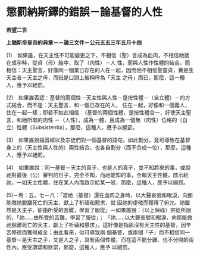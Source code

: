 # 懲罰納斯鐸的錯誤－論基督的人性


**若望二世**

**上猶斯帝皇帝的典章－－論三文件－公元五五三年五月十四**





(1)　如果誰，在天主性不可能變更之下，不相信（聖）言成為血肉，不相信祂就在成孕時，從貞（母）胎中，取了（肉性）－人
性，而與人性作性體的結合，而相信：天主聖言，好像同一個業已存在的人在一起，因而他不相信聖童貞，實是生天主者－天主之母，而祇是口頭上被稱呼為「天主
之母」而已，那麼，這一種人，應予以絕罰。

(2)　如果誰否認：基督的兩個性－天主性與人性－是按性體－（自立體）－的方式結合，而不是：天主聖言，和一個已存在的人，
住在一起，好像和一個義人，住在一起一樣；即若不如此相信：（基督的兩個性體，是按性體合一，好使天主聖言，和祂所取的肉性 
－（人性），成為一體，且成為一個無（肉性）位格的（自立）性體（Subsistentia），那麼，這種人，應予以絕罰。

(3)　如果誰說福音經以及宗徒們對一個基督的語句，如此劃分，竟可導致在基督身上的（天主性與人性的）兩性結合，也各自劃分（而不合成一位），那麼，這種人，應予以絕罰。

(4)　如果誰說：同一基督－天主的真子，也是人的真子，並不知將來的事，或說祂對最後（公）審判的日子，完全不知，而祂能知的事，全賴天主性體，啟示給祂，一如天主性體，住在某人內而啟示給某一般，那麼，這種人，應予以絕罰。

(5)－希：五，七－八：「當祂（基督）還在血肉之身時，以大聲哀號和眼淚，向那能救祂脫離死亡的天主，獻上了祈禱和懇求，就
因祂的虔敬而獲得了俯允。祂雖然是天主子，卻由所受的苦難，學習了服從」－如果誰說：（以上保祿）宗徒所說的，「祂……由所受的苦難，學習了服從」；
「祂……以大聲哀號和眼淚，向那能救祂脫離死亡的天主，獻上了祈禱和懇求」，這好像是指那沒有天主性的基督，因辛苦修德而獲得成全；由此看來，似可導致兩
個基督，或兩個「子」而不相信同一基督－是天主之子，又是人之子，具有兩個性體，而在這不能分離、也不分開的兩性內，應受讚頌和欽崇，那麼，這種人，應予
以絕罰。

